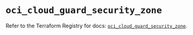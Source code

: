 # `oci_cloud_guard_security_zone`

Refer to the Terraform Registry for docs: [`oci_cloud_guard_security_zone`](https://registry.terraform.io/providers/oracle/oci/7.19.0/docs/resources/cloud_guard_security_zone).
